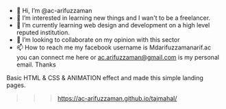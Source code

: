 - 👋 Hi, I’m @ac-arifuzzaman
- 👀 I’m interested in learning new things and I wan't to be a freelancer.
- 🌱 I’m currently learning web design and development on a high level reputed institution.
- 💞️ I’m looking to collaborate on my opinion with this sector 
- 📫 How to reach me my facebook username is Mdarifuzzamanarif.ac you can connect me here or ac.arifuzzaman@gmail.com is my personal email.
Thanks 

<!---
ac-arifuzzaman/ac-arifuzzaman is a ✨ special ✨ repository because its `README.md` (this file) appears on your GitHub profile.
You can click the Preview link to take a look at your changes.
--->
Basic HTML & CSS & ANIMATION effect and made this simple landing pages.

>>> https://ac-arifuzzaman.github.io/tajmahal/
